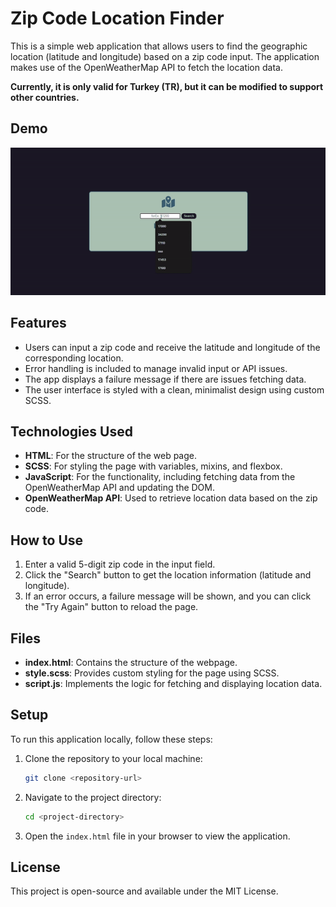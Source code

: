 # Zip Code Location Finder

This is a simple web application that allows users to find the geographic location (latitude and longitude) based on a zip code input. The application makes use of the OpenWeatherMap API to fetch the location data.

**Currently, it is only valid for Turkey (TR), but it can be modified to support other countries.**

## Demo

![Demo GIF](demo.gif)

## Features

- Users can input a zip code and receive the latitude and longitude of the corresponding location.
- Error handling is included to manage invalid input or API issues.
- The app displays a failure message if there are issues fetching data.
- The user interface is styled with a clean, minimalist design using custom SCSS.

## Technologies Used

- **HTML**: For the structure of the web page.
- **SCSS**: For styling the page with variables, mixins, and flexbox.
- **JavaScript**: For the functionality, including fetching data from the OpenWeatherMap API and updating the DOM.
- **OpenWeatherMap API**: Used to retrieve location data based on the zip code.

## How to Use

1. Enter a valid 5-digit zip code in the input field.
2. Click the "Search" button to get the location information (latitude and longitude).
3. If an error occurs, a failure message will be shown, and you can click the "Try Again" button to reload the page.

## Files

- **index.html**: Contains the structure of the webpage.
- **style.scss**: Provides custom styling for the page using SCSS.
- **script.js**: Implements the logic for fetching and displaying location data.

## Setup

To run this application locally, follow these steps:

1. Clone the repository to your local machine:

   ```bash
   git clone <repository-url>
   ```

2. Navigate to the project directory:

   ```bash
   cd <project-directory>
   ```

3. Open the `index.html` file in your browser to view the application.

## License

This project is open-source and available under the MIT License.
